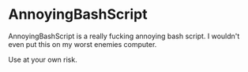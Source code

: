 # AnnoyingBashScript
AnnoyingBashScript is a really fucking annoying bash script. I wouldn't even put this on my worst enemies computer.

Use at your own risk.
